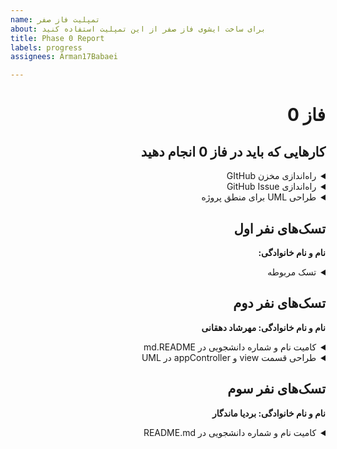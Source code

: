 ```yaml
---
name: تمپلیت فاز صفر
about: برای ساخت ایشوی فاز صفر از این تمپلیت استفاده کنید
title: Phase 0 Report
labels: progress
assignees: Arman17Babaei

---
```


<div dir="rtl" align='right'>

# فاز 0

## کارهایی که باید در فاز 0 انجام دهید

<details>
  <summary>راه‌اندازی مخزن GItHub</summary>

  <div dir="ltr" align='right'>

  1. [ ] شروع نشده
  2. [ ] در حال انجام
  3. [ ] تمام شده
  </div>
</details>

<details>
  <summary>راه‌اندازی GitHub Issue</summary>
  
  <div  dir="ltr" align='right'>
  
  1. [ ] شروع نشده
  2. [ ] در حال انجام
  3. [ ] تمام شده
     </div>
</details>

<details>
  <summary>طراحی UML برای منطق پروژه</summary>
  
  <div  dir="ltr" align='right'>
  
  1. [ ] شروع نشده
  2. [ ] در حال انجام
  3. [ ] تمام شده
     </div>
</details>

## تسک‌های نفر اول

  **نام و نام خانوادگی:**
<details>
  <summary>تسک مربوطه</summary>

  <div dir="ltr" align='right'>

  1. [ ] شروع نشده
  2. [ ] در حال انجام
  3. [ ] تمام شده
  </div>
</details>

## تسک‌های نفر دوم

  **نام و نام خانوادگی: مهرشاد دهقانی**
<details>
  <summary> کامیت نام و شماره دانشجویی در md.README</summary>

  <div dir="ltr" align='right'>

  1. [ ] شروع نشده
  2. [ ] در حال انجام
  3. [X] تمام شده
  </div>
</details>

<details>
  <summary>طراحی قسمت view و appController در UML</summary>

  <div dir="ltr" align='right'>

  1. [ ] شروع نشده
  2. [ ] در حال انجام
  3. [X] تمام شده
  </div>
</details>

## تسک‌های نفر سوم

  **نام و نام خانوادگی: بردیا ماندگار**
<details>
  <summary>کامیت نام و شماره دانشجویی در README.md</summary>

  <div dir="ltr" align='right'>

  1. [ ] شروع نشده
  2. [ ] در حال انجام
  3. [X] تمام شده
  </div>
</details>
</div>
